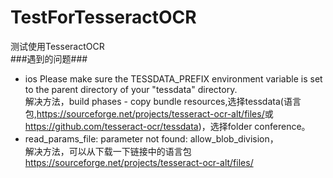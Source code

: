 # TestForTesseractOCR
测试使用TesseractOCR  
###遇到的问题###
- ios Please make sure the TESSDATA_PREFIX environment variable is set to the parent directory of your "tessdata" directory.  
解决方法，build phases - copy bundle resources,选择tessdata(语言包,<https://sourceforge.net/projects/tesseract-ocr-alt/files/>或<https://github.com/tesseract-ocr/tessdata>)，选择folder conference。  
- read_params_file: parameter not found: allow_blob_division，  
解决方法，可以从下载一下链接中的语言包<https://sourceforge.net/projects/tesseract-ocr-alt/files/>
